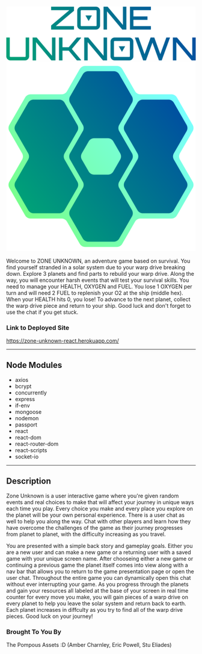 
![LOGO TEXT IMAGE](/client/public/images/zu_text_color1.png)
![LOGO IMAGE](/client/public/images/zu_logo_color1.png)

Welcome to ZONE UNKNOWN, an adventure game based on survival. You find yourself stranded in a solar system due to your warp drive breaking down. Explore 3 planets and find parts to rebuild your warp drive. Along the way, you will encounter harsh events that will test your survival skills. You need to manage your HEALTH, OXYGEN and FUEL. You lose 1 OXYGEN per turn and will need 2 FUEL to replenish your O2 at the ship (middle hex). When your HEALTH hits 0, you lose! To advance to the next planet, collect the warp drive piece and return to your ship. Good luck and don't forget to use the chat if you get stuck.

### Link to Deployed Site
https://zone-unknown-react.herokuapp.com/

- - -

## Node Modules
- axios
- bcrypt
- concurrently
- express
- if-env
- mongoose
- nodemon
- passport
- react
- react-dom
- react-router-dom
- react-scripts
- socket-io

- - -

## Description
Zone Unknown is a user interactive game where you're given random events and real choices to make that will affect your journey in unique ways each time you play. Every choice you make and every place you explore on the planet will be your own personal experience. There is a user chat as well to help you along the way. Chat with other players and learn how they have overcome the challenges of the game as their journey progresses from planet to planet, with the difficulty increasing as you travel.

You are presented with a simple back story and gameplay goals. Either you are a new user and can make a new game or a returning user with a saved game with your unique screen name. After chooseing either a new game or continuing a previous game the planet itself comes into view along with a nav bar that allows you to return to the game presentation page or open the user chat. Throughout the entire game you can dynamically open this chat without ever interrupting your game. As you progress through the planets and gain your resources all labeled at the base of your screen in real time counter for every move you make, you will gain pieces of a warp drive on every planet to help you leave the solar system and return back to earth. Each planet increases in diffculty as you try to find all of the warp drive pieces. Good luck on your journey!

### Brought To You By
The Pompous Assets :D (Amber Charnley, Eric Powell, Stu Eliades)
